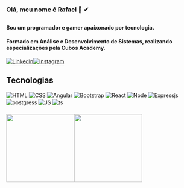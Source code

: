 ### Olá, meu nome é Rafael  👊 ✔
##
#### Sou um programador e gamer apaixonado por tecnologia.
#### Formado em Análise e Desenvolvimento de Sistemas, realizando especializações pela Cubos Academy.

[![Linkedln](https://img.shields.io/badge/LinkedIn-0077B5?style=for-the-badge&logo=linkedin&logoColor=white)](https://www.linkedin.com/in/odevrafaeloliveira/)[![Instagram](https://img.shields.io/badge/Instagram-E4405F?style=for-the-badge&logo=instagram&logoColor=white)](https://www.instagram.com/rafoliima/)



## Tecnologias 

  <img align="center" alt="HTML" src="https://img.shields.io/badge/HTML5-E34F26?style=for-the-badge&logo=html5&logoColor=white">
  <img align="center" alt="CSS" src="https://img.shields.io/badge/CSS3-1572B6?style=for-the-badge&logo=css3&logoColor=white">
  <img align="center" alt="Angular" src="https://img.shields.io/badge/Angular-DD0031?style=for-the-badge&logo=angular&logoColor=white">
  <img align="center" alt="Bootstrap" src="https://img.shields.io/badge/Bootstrap-563D7C?style=for-the-badge&logo=bootstrap&logoColor=white">
  <img align="center" alt="React" src="https://img.shields.io/badge/React-20232A?style=for-the-badge&logo=react&logoColor=61DAFB">
  <img align="center" alt="Node" src="https://img.shields.io/badge/Node.js-43853D?style=for-the-badge&logo=node.js&logoColor=white">
  <img align="center" alt="Expressjs" src="https://img.shields.io/badge/Express.js-404D59?style=for-the-badge">
  <img align="center" alt="postgress" src="https://img.shields.io/badge/PostgreSQL-316192?style=for-the-badge&logo=postgresql&logoColor=white">
  <img align="center" alt="JS" src="https://img.shields.io/badge/JavaScript-323330?style=for-the-badge&logo=javascript&logoColor=F7DF1E">
  <img align="center" alt="ts" src="https://img.shields.io/badge/TypeScript-007ACC?style=for-the-badge&logo=typescript&logoColor=white">
  

###

<img height="180em" src="https://github-readme-stats.vercel.app/api?username=rafael654&show_icons=true&theme=github_dark&include_all_commits=true&count_private=true"/><img height="180em" src="https://github-readme-stats.vercel.app/api/top-langs/?username=rafael654&layout=compact&langs_count=7&theme=github_dark"/>
